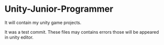 # Unity-Junior-Programmer
 It will contain my unity game projects.

It was a test commit. These files may contains errors those will be appeared in unity editor. 
